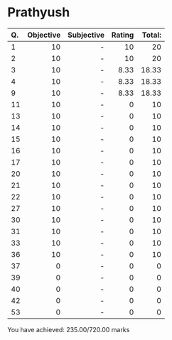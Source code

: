 Prathyush
=========
|Q. |Objective|Subjective|Rating|Total: |
|:--|--------:|---------:|-----:|------:|
|1  |10       |-         |10    |20     |
|2  |10       |-         |10    |20     |
|3  |10       |-         |8.33  |18.33  |
|4  |10       |-         |8.33  |18.33  |
|9  |10       |-         |8.33  |18.33  |
|11 |10       |-         |0     |10     |
|13 |10       |-         |0     |10     |
|14 |10       |-         |0     |10     |
|15 |10       |-         |0     |10     |
|16 |10       |-         |0     |10     |
|17 |10       |-         |0     |10     |
|20 |10       |-         |0     |10     |
|21 |10       |-         |0     |10     |
|22 |10       |-         |0     |10     |
|27 |10       |-         |0     |10     |
|30 |10       |-         |0     |10     |
|31 |10       |-         |0     |10     |
|33 |10       |-         |0     |10     |
|36 |10       |-         |0     |10     |
|37 |0        |-         |0     |0      |
|39 |0        |-         |0     |0      |
|40 |0        |-         |0     |0      |
|42 |0        |-         |0     |0      |
|53 |0        |-         |0     |0      |
You have achieved: 235.00/720.00 marks